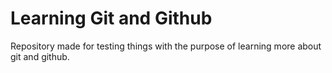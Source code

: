 # Learning Git and Github
Repository made for testing things with the purpose of learning more about git and github.
